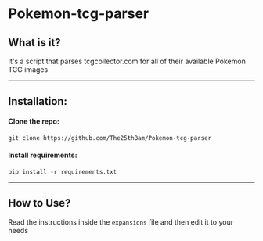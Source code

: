# Pokemon-tcg-parser

## What is it?
It's a script that parses tcgcollector.com for all of their available Pokemon TCG images

___

## Installation:

#### Clone the repo: 
`git clone https://github.com/The25thBam/Pokemon-tcg-parser`

#### Install requirements:
`pip install -r requirements.txt`

___

## How to Use?
Read the instructions inside the `expansions` file and then edit it to your needs
